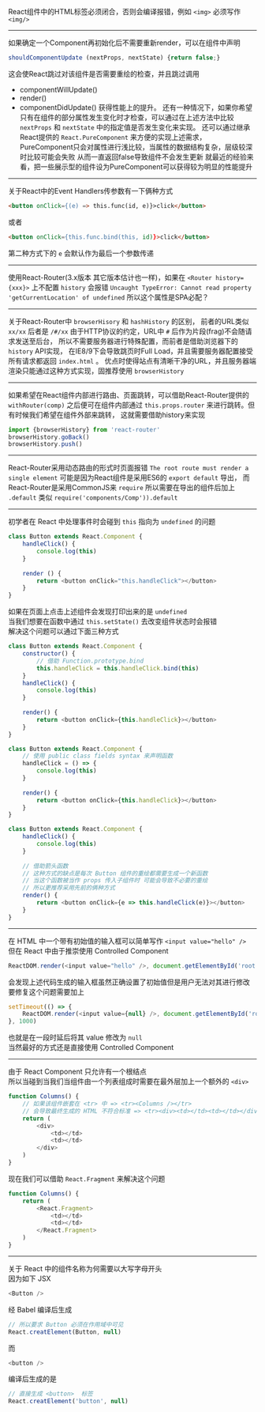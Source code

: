 React组件中的HTML标签必须闭合，否则会编译报错，例如 `<img>` 必须写作 `<img/>`

---

如果确定一个Component再初始化后不需要重新render，可以在组件中声明
```js
shouldComponentUpdate (nextProps, nextState) {return false;}
```
这会使React跳过对该组件是否需要重绘的检查，并且跳过调用
* componentWillUpdate()
* render()
* componentDidUpdate()
获得性能上的提升。
还有一种情况下，如果你希望只有在组件的部分属性发生变化时才检查，可以通过在上述方法中比较
`nextProps` 和 `nextState` 中的指定值是否发生变化来实现。
还可以通过继承React提供的 `React.PureComponent` 来方便的实现上述需求，
PureComponent只会对属性进行浅比较，当属性的数据结构复杂，层级较深时比较可能会失败
从而一直返回false导致组件不会发生更新
就最近的经验来看，把一些展示型的组件设为PureComponent可以获得较为明显的性能提升

---

关于React中的Event Handlers传参数有一下俩种方式
```html
<button onClick={(e) => this.func(id, e)}>click</button>
```
或者
```html
<button onClick={this.func.bind(this, id)}>click</button>
```
第二种方式下的 `e` 会默认作为最后一个参数传递

---

使用React-Router(3.x版本 其它版本估计也一样)，如果在 `<Router history={xxx}>` 上不配置 `history`
会报错 `Uncaught TypeError: Cannot read property 'getCurrentLocation' of undefined` 所以这个属性是SPA必配？

---

关于React-Router中 `browserHisory` 和 `hashHistory` 的区别，
前者的URL类似 `xx/xx` 后者是 `/#/xx` 由于HTTP协议的约定，URL中 `#` 后作为片段(frag)不会随请求发送至后台，
所以不需要服务器进行特殊配置，而前者是借助浏览器下的 `history` API实现，
在IE8/9下会导致跳页时Full Load，并且需要服务器配置接受所有请求都返回 `index.html` 。
优点时使得站点有清晰干净的URL，并且服务器端渲染只能通过这种方式实现，固推荐使用 `browserHistory`

---

如果希望在React组件内部进行路由、页面跳转，可以借助React-Router提供的 `withRouter(comp)` 
之后便可在组件内部通过 `this.props.router` 来进行跳转。但有时候我们希望在组件外部来跳转，
这就需要借助history来实现
```js
import {browserHistory} from 'react-router'
browserHistory.goBack()
browserHistory.push()
```

---

React-Router采用动态路由的形式时页面报错 `The root route must render a single element`
可能是因为React组件是采用ES6的 `export default` 导出，
而React-Router是采用CommonJS来 `require` 所以需要在导出的组件后加上 `.default` 
类似 `require('components/Comp')).default`

---

初学者在 React 中处理事件时会碰到 `this` 指向为 `undefined` 的问题
```js
class Button extends React.Component {
	handleClick() {
		console.log(this)
	}
	
	render () {
		return <button onClick="this.handleClick"></button>
	}
}
```
如果在页面上点击上述组件会发现打印出来的是 `undefined`  
当我们想要在函数中通过 `this.setState()` 去改变组件状态时会报错  
解决这个问题可以通过下面三种方式
```js
class Button extends React.Component {
	constructor() {
		// 借助 Function.prototype.bind
		this.handleClick = this.handleClick.bind(this)
	}
	handleClick() {
		console.log(this)
	}
	
	render() {
		return <button onClick={this.handleClick}></button>
	}
}
```
```js
class Button extends React.Component {
	// 使用 public class fields syntax 来声明函数
	handleClick = () => {
		console.log(this)
	}
	
	render() {
		return <button onClick={this.handleClick}></button>
	}
}
```
```js
class Button extends React.Component {
	handleClick() {
		console.log(this)
	}
	
	// 借助箭头函数
	// 这种方式的缺点是每次 Button 组件的重绘都需要生成一个新函数
	// 当这个函数被当作 props 传入子组件时 可能会导致不必要的重绘
	// 所以更推荐采用先前的俩种方式
	render() {
		return <button onClick={e => this.handleClick(e)}></button>
	}
}
```

---

在 HTML 中一个带有初始值的输入框可以简单写作 `<input value="hello" />`  
但在 React 中由于推崇使用 Controlled Component  
```js
ReactDOM.render(<input value="hello" />, document.getElementById('root'))
```
会发现上述代码生成的输入框虽然正确设置了初始值但是用户无法对其进行修改  
要修复这个问题需要加上
```js
setTimeout(() => {
	ReactDOM.render(<input value={null} />, document.getElementById('root'))
}, 1000)
```
也就是在一段时延后将其 value 修改为 `null`  
当然最好的方式还是直接使用 Controlled Component

---

由于 React Component 只允许有一个根结点  
所以当碰到当我们当组件由一个列表组成时需要在最外层加上一个额外的 `<div>`  
```js
function Columns() {
	// 如果该组件嵌套在 <tr> 中 => <tr><Columns /></tr>
	// 会导致最终生成的 HTML 不符合标准 => <tr><div><td></td><td></td></div></tr>
	return (
		<div>
			<td></td>
			<td></td>
		</div>
	)
}
```
现在我们可以借助 `React.Fragment` 来解决这个问题
```js
function Columns() {
	return (
		<React.Fragment>
			<td></td>
			<td></td>
		</React.Fragment>
	)
}
```

---

关于 React 中的组件名称为何需要以大写字母开头  
因为如下 JSX
```js
<Button />
```
经 Babel 编译后生成
```js
// 所以要求 Button 必须在作用域中可见
React.creatElement(Button, null)
```
而
```js
<button />
```
编译后生成的是
```js
// 直接生成 <button>  标签
React.creatElement('button', null)
```
